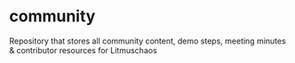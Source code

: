 # community
Repository that stores all community content, demo steps, meeting minutes &amp; contributor resources for Litmuschaos
